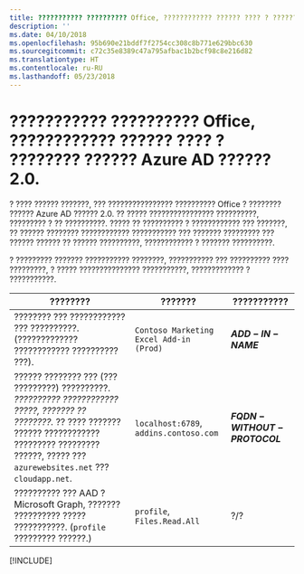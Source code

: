 ```yaml
---
title: ??????????? ?????????? Office, ???????????? ?????? ???? ? ???????? ?????? Azure AD ?????? 2.0.
description: ''
ms.date: 04/10/2018
ms.openlocfilehash: 95b690e21bddf7f2754cc308c8b771e629bbc630
ms.sourcegitcommit: c72c35e8389c47a795afbac1b2bcf98c8e216d82
ms.translationtype: HT
ms.contentlocale: ru-RU
ms.lasthandoff: 05/23/2018
---
```

# <a name="register-an-office-add-in-that-uses-sso-with-the-azure-ad-v20-endpoint"></a>??????????? ?????????? Office, ???????????? ?????? ???? ? ???????? ?????? Azure AD ?????? 2.0.

? ???? ?????? ???????, ??? ???????????????? ?????????? Office ? ???????? ?????? Azure AD ?????? 2.0. ?? ????? ???????????????? ??????????, ????????? ? ?? ??????????. ????? ?? ?????????? ? ???????????? ??? ???????, ?? ?????? ???????? ???????????? ??????????? ??? ??????? ????????? ??? ?????? ?????? ?? ?????? ??????????, ???????????? ? ??????? ??????????. 

? ????????? ??????? ??????????? ????????, ??????????? ??? ?????????? ???? ?????????, ? ????? ??????????????? ???????????, ????????????? ? ???????????. 

|????????  |???????  |???????????  |
|---------|---------|---------|
|???????? ??? ???????????? ??? ??????????. (????????????? ???????????? ?????????? ???).    |`Contoso Marketing Excel Add-in (Prod)`        |**$ADD-IN-NAME$**         |
|?????? ???????? ??? (??? ?????????) ??????????. *?????????? ???????????? ?????, ??????? ?? ????????.* ?? ???? ??????? ?????? ???????????? ????????? ????????? ??????, ????? ??? `azurewebsites.net` ??? `cloudapp.net`.   |`localhost:6789`, `addins.contoso.com`         |**$FQDN-WITHOUT-PROTOCOL$**         |
|?????????? ??? AAD ? Microsoft Graph, ??????? ?????????? ????? ???????????. (`profile` ????????? ??????.)    |`profile`, `Files.Read.All`         |?/?         |

[!INCLUDE[](../includes/register-sso-add-in-aad-v2-include.md)]